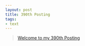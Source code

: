 ```yaml
---
layout: post
title: 390th Posting
tags: 
- text
---
```


> [Welcome to my 390th Posting](https://janghan-kor.tistory.com/1515)
